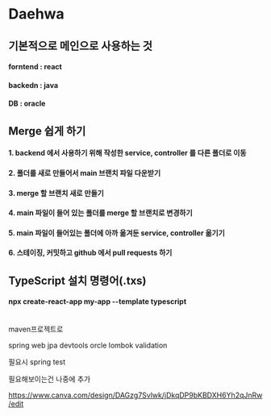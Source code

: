 # Daehwa

## 기본적으로 메인으로 사용하는 것

#### forntend : react
#### backedn : java
#### DB : oracle

## Merge 쉽게 하기
#### 1. backend 에서 사용하기 위해 작성한 service, controller 를 다른 폴더로 이동
#### 2. 폴더를 새로 만들어서 main 브랜치 파일 다운받기
#### 3. merge 할 브랜치 새로 만들기
#### 4. main 파일이 들어 있는 폴더를 merge 할 브랜치로 변경하기
#### 5. main 파일이 들어있는 폴더에 아까 옮겨둔 service, controller 옮기기
#### 6. 스테이징, 커밋하고 github 에서 pull requests 하기

## TypeScript 설치 명령어(.txs)
#### npx create-react-app my-app --template typescript

<br>
maven프로젝트로

spring web
jpa
devtools
orcle
lombok
validation

필요시
spring test

필요해보이는건 나중에 추가

https://www.canva.com/design/DAGzg7Svlwk/jDkqDP9bKBDXH6Yh2qJnRw/edit
